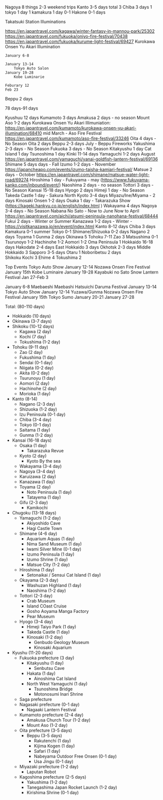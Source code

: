 Nagoya 8 things
    2-3 weekend trips
Kanto 3-5 days total 
    3 Chiba
        3 days 
    1 tokyo 
        1 day 
    1 kamakura 
        1 day 
    0-1 Hakone 
        0-1 days 


Takatsuki Station Illuminations


https://en.japantravel.com/kagawa/winter-fantasy-in-mannou-park/25302
https://en.japantravel.com/fukuoka/oniyo-fire-festival/70438
https://en.japantravel.com/fukuoka/kurume-light-festival/69427
Kurokawa Onsen Yu Akari Illumination

    January 6-8 

    January 13-14 
        Tokyo Auto Salon 
    January 19-28 
        Kobe Luminarie
    
    Feburary 12 
    Feb 23 





Beppu 2 days 



78 days-91 days 

Kyushuu 12 days 
    Kumamoto 3 days 
        Amakusa 2 days - no season
        Mount Aso 1-2 days
            Kurokawa Onsen Yu Akari Illimuniation: https://en.japantravel.com/kumamoto/kurokawa-onsen-yu-akari-illumination/68410
            mid March - Aso Fire Festival https://en.japantravel.com/kumamoto/aso-fire-festival/33246
    Oita 4 days - No Season
        Oita 2 days
        Beppu 2-3 days 
            July - Beppu Fireworks
    Yakushima 2-3 days  - No Season 
    Fukuoka 3 days - No Season
        Kitakyushu 1 day
        Cat Island 1 day 
        Tsunoshima 1 day 
Kinki 11-14 days 
    Yamaguchi 1-2 days
        August https://en.japantravel.com/yamaguchi/yanai-goldfish-lantern-festival/69136
    Shimane 5 days days - Fall 
        Izumo 1-2 days - November https://japancheapo.com/events/izumo-taisha-kamiari-festival/
        Matsue 2 days - October https://en.japantravel.com/shimane/matsue-water-light-road/69274 
    Hiroshima 1 day - Fukuyama - may (https://www.fukuyama-kanko.com/inbound/event/)
    Naoshima 2 days - no season
    Tottori 3 days - No Season 
Kansai 15-18 days
    Hyogo 2 days 
        Himeji 1 day - No Season
        Takeda Castle 1 day - Sakura 
    North Kyoto 3-4 days 
        Miyazu/Ine/Miyama - 2 days
        Kinosaki Onsen 1-2 days
    Osaka 1 day  - Takarazuka Show (https://kageki.hankyu.co.jp/english/index.html )
    Wakayama 4 days 
    Nagoya 3-4 days - No Season 
        Nabana No Sato - Now to June 
        Now to April https://en.japantravel.com/aichi/atsumi-peninsula-nanohana-festival/68444
    Fukui 2 days - Winter or Summer 
    Kanazawa 1-2 days - Winter - https://visitkanazawa.jp/en/event/index.html
Kanto 8-12 days 
    Chiba 3 days 
    Kamakura 0-1 summer 
    Tokyo 0-1 
    Shimane/Shizuoka 0-2 days 
    Nagano 2 days 
    Toyama 1 
    Gunma 2 days 
Okinawa 5 
Tohoku 7-11
    Zao 3 
    Matsushima 0-1
    Tsurunoyo 1-2 
    Hachinohe 1-2
    Aomori 1-2 
    Oma Peninsula 1
Hokkaido 16-18 days 
    Hakodate 2-4 days 
    East Hokkaido 3 days 
    Okhotsk 2-3 days
    Middle Hokkaido 3
    Sapporo 3-5 days 
    Otaru 1
    Noboribetsu 2 days  
Shikoku
    Kochi 3 
    Ehime 4
    Tokushima 2 

Top Events
    Tokyo Auto Show January 12-14 
    Nozawa Onsen Fire Festival January 15th
    Kobe Luminaire January 19-28
    Kayabuki no Sato Snow Lantern Festival Jan 27-Feb 3 



January 6-8 
    Maebaeshi Maebashi Hatsuichi Daruma Festival
January 13-14
    Tokyo Auto Show January 12-14 
    Yuzawa/Gunma
    Nozawa Onsen Fire Festival January 15th
    Tokyo Sumo 
January 20-21
January 27-28


Total: (80-110 days)

- Hokkaido (10 days)
- Okinawa (3-7 days) 
- Shikoku (10-12 days)
  - Kagawa (2 day)
  - Kochi (7 day)
  - Tokushima (1-2 day)  
- Tohoku (9-11 day)
  - Zao (2 day)
  - Fukushima (1 day)
  - Sendai (0-1 day)
  - Niigata (0-2 day)
  - Akita (0-2 day)
  - Tsurunoyu (1 day)
  - Aomori (2 day)
  - Hachinohe (2 day)
  - Morioka (1 day) 
- Kanto (8-14)
  - Nagano (2-3 day)
  - Shizuoka (1-2 day)
  - Izu Peninsula (0-1 day)
  - Chiba (3-4 day)
  - Tokyo (0-1 day)
  - Saitama (1 day)
  - Gunma (1-2 day)
- Kansai (16-18 days)
  - Osaka (1 day)
    - Takarazuka Revue
  - Kyoto (2 day)
    - Kyoto By the sea
  - Wakayama (3-4 day)
  - Nagoya (3-4 day)
  - Karuizawa (2 day)
  - Kanazawa (1 day)
  - Toyama (2 day)
    - Noto Peninsula (1 day)
    - Tatayema (1 day)
  - Gifu (2-3 day)
    - Kamikochi  
- Chugoku (13-18 days)
  - Yamaguchi (1-2 day)
      - Akiyoshido Cave
      - Hagi Castle Town
  - Shimane (4-6 day)
      - Aquarium Aquas (1 day)
      - Nima Sand Museum (1 day)
      - Iwami Silver Mine (0-1 day)
      - Izumo Peninsula (1 day)
      - Izumo Shrine (1 day)
      - Matsue City (1-2 day)
  - Hiroshima (1 day)
    - Setonaikai / Sensui Cat Island (1 day)
  - Okayama (2-3 day)
      - Washuzan Highland (1 day)
      - Naoshima (1-2 day)
  - Tottori (2-3 day)
      - Crab Museum
      - Island COast Cruise
      - Gosho Aoyama Manga Factory
      - Pear Museum
  - Hyogo (3-4 day)
      - Himeji Taiyo Park (1 day)
      - Takeda Castle (1 day)
      - Kinosaki (1-2 day)
        - Genbudo Geology Museum
        - Kinosaki Aquarium 
- Kyushu (11-20 days)
  - Fukuoka prefecture (3 day)
    - Kitakyushu (1 day)
      - Senbutsu Cave
    - Hakata (1 day)
      - Ainoshima Cat Island 
    - North West Yamaguchi (1 day)
      - Tsunoshima Bridge
      - Motonosumi Inari Shrine
  - Saga prefecture
  - Nagasaki prefecture (0-1 day)
    - Nagaaki Lantern Festival
  - Kumamoto prefecture (2-4 day)
    - Amakusa Church Tour (1-2 day)
    - Mount Aso (1-2 day)
  - Oita prefecture (3-5 days)
    - Beppu (3-5 days)
      - Rakutenchi (1 day)
      - Kijima Kogen (1 day)
      - Safari (1 day)
      - Nabeyama Outdoor Free Onsen (0-1 day)
      - Usa Jingu (0-1 day)
  - Miyazaki prefecture (1-2 day)
      - Laputan Robot 
  - Kagoshima prefecture (2-5 days)
      - Yakushima (1-2 day)
      - Tanegashima Japan Rocket Launch (1-2 day)
      - Kirishima Shrine (0-1 day) 

